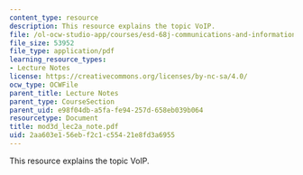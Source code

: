 ```yaml
---
content_type: resource
description: This resource explains the topic VoIP.
file: /ol-ocw-studio-app/courses/esd-68j-communications-and-information-policy-spring-2006/2aa603e156ebf2c1c55421e8fd3a6955_mod3d_lec2a_note.pdf
file_size: 53952
file_type: application/pdf
learning_resource_types:
- Lecture Notes
license: https://creativecommons.org/licenses/by-nc-sa/4.0/
ocw_type: OCWFile
parent_title: Lecture Notes
parent_type: CourseSection
parent_uid: e98f04db-a5fa-fe94-257d-658eb039b064
resourcetype: Document
title: mod3d_lec2a_note.pdf
uid: 2aa603e1-56eb-f2c1-c554-21e8fd3a6955
---
```

This resource explains the topic VoIP.